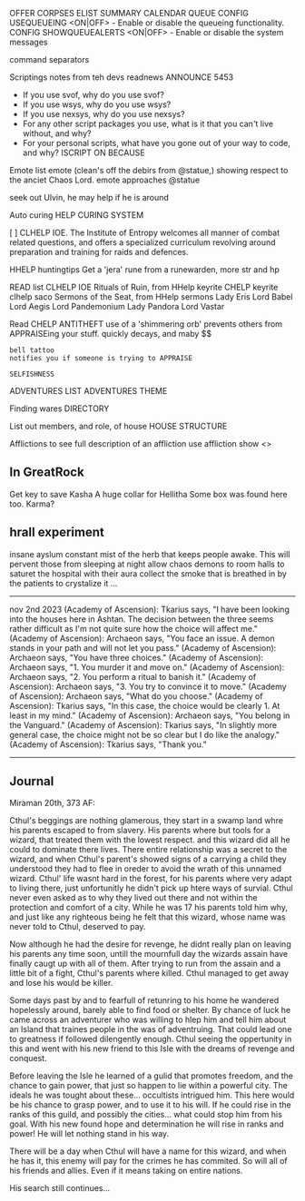 
OFFER CORPSES
ELIST SUMMARY
CALENDAR
QUEUE
    CONFIG USEQUEUEING <ON|OFF>             - Enable or disable the queueing
                                              functionality.
    CONFIG SHOWQUEUEALERTS <ON|OFF>         - Enable or disable the system messages

command separators

Scriptings notes from teh devs
readnews ANNOUNCE 5453
 - If you use svof, why do you use svof?
 - If you use wsys, why do you use wsys?
 - If you use nexsys, why do you use nexsys?
 - For any other script packages you use, what is it that you can't live without, and why?
 - For your personal scripts, what have you gone out of your way to code, and why?
    ISCRIPT ON <client> BECAUSE <reason>


Emote list
    emote (clean's off the debirs from @statue,) showing respect to the anciet Chaos Lord.
    emote approaches @statue

seek out Ulvin, he may help if he is around

Auto curing
    HELP CURING SYSTEM

[ ] CLHELP IOE. 
    The Institute of Entropy welcomes all manner of
    combat related questions, and offers a specialized curriculum revolving
    around preparation and training for raids and defences.


HHELP huntingtips
    Get a 'jera' rune from a runewarden, more str and hp

READ list
    CLHELP IOE
    Rituals of Ruin, from HHelp keyrite
    CHELP keyrite
    clhelp saco
    Sermons of the Seat, from HHelp sermons
    Lady Eris
    Lord Babel
    Lord Aegis
    Lord Pandemonium
    Lady Pandora
    Lord Vastar

Read CHELP ANTITHEFT
    use of a 'shimmering orb' prevents others from APPRAISEing your stuff.
    quickly decays, and maby $$

    bell tattoo
    notifies you if someone is trying to APPRAISE

    SELFISHNESS

ADVENTURES LIST
ADVENTURES THEME

Finding wares
    DIRECTORY <item>

List out members, and role, of house
HOUSE STRUCTURE

Afflictions
    to see full description of an affliction use
    affliction show <>

In GreatRock
-----------
Get key to save Kasha
A huge collar for Hellitha
Some box was found here too. Karma?


hrall experiment
--------------------
insane ayslum
constant mist of the herb that keeps people awake.
This will pervent those from sleeping
at night allow chaos demons to room halls to saturet the hospital with their aura
collect the smoke that is breathed in by the patients to crystalize it
...

---------------------------
nov 2nd 2023
(Academy of Ascension): Tkarius says, "I have been looking into the houses 
here in Ashtan. The decision between the three seems rather difficult as I'm 
not quite sure how the choice will affect me."
(Academy of Ascension): Archaeon says, "You face an issue. A demon stands in 
your path and will not let you pass."
(Academy of Ascension): Archaeon says, "You have three choices."
(Academy of Ascension): Archaeon says, "1. You murder it and move on."
(Academy of Ascension): Archaeon says, "2. You perform a ritual to banish it."
(Academy of Ascension): Archaeon says, "3. You try to convince it to move."
(Academy of Ascension): Archaeon says, "What do you choose."
(Academy of Ascension): Tkarius says, "In this case, the choice would be 
clearly 1. At least in my mind."
(Academy of Ascension): Archaeon says, "You belong in the Vanguard."
(Academy of Ascension): Tkarius says, "In slightly more general case, the 
choice might not be so clear but I do like the analogy."
(Academy of Ascension): Tkarius says, "Thank you."










---------------------------
 Journal
---------------------------


Miraman 20th, 373 AF:

   
Cthul's beggings are nothing glamerous, they start in a swamp land whre
his parents escaped to from slavery. His parents where but tools for a
wizard, that treated them with the lowest respect. and this wizard did
all he could to dominate there lives. There entire relationship was a
secret to the wizard, and when Cthul's parent's showed signs of a
carrying a child they understood they had to flee in oreder to avoid the
wrath of this unnamed wizard. Cthul' life wasnt hard in the forest, for
his parents where very adapt to living there, just unfortunitly he
didn't pick up htere ways of survial. Cthul never even asked as to why
they lived out there and not within the protection and comfort of a
city. While he was 17 his parents told him why, and just like any
righteous being he felt that this wizard, whose name was never told to
Cthul, deserved to pay.

Now although he had the desire for revenge, he didnt really plan on
leaving his parents any time soon, untill the mournfull day the wizards
assain have finally caugt up with all of them. After trying to run from
the assain and a little bit of a fight, Cthul's parents where killed.
Cthul managed to get away and lose his would be killer.

Some days past by and to fearfull of retunring to his home he wandered
hopelessly around, barely able to find food or shelter. By chance of
luck he came across an adventurer who was willing to hlep him and tell
him about an Island that traines people in the was of adventruing. That
could lead one to greatness if followed dilengently enough. Cthul seeing
the oppertunity in this and went with his new friend to this Isle with
the dreams of revenge and conquest.

Before leaving the Isle he learned of a gulid that promotes freedom, and
the chance to gain power, that just so happen to lie within a powerful
city. The ideals he was tought about these... occultists intrigued him.
This here would be his chance to grasp power, and to use it to his will.
If he could rise in the ranks of this guild, and possibly the cities...
what could stop him from his goal. With his new found hope and
determination he will rise in ranks and power! He will let nothing stand
in his way.

There will be a day when Cthul will have a name for this wizard, and
when he has it, this enemy will pay for the crimes he has commited. So
will all of his friends and allies. Even if it means taking on entire
nations.


His search still continues...





